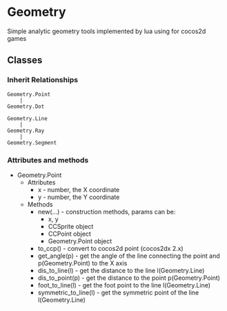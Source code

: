 Geometry
==============

Simple analytic geometry tools implemented by lua
using for cocos2d games

## Classes

### Inherit Relationships

	Geometry.Point
		|
	Geometry.Dot

	Geometry.Line
		|
	Geometry.Ray
		|
	Geometry.Segment

### Attributes and methods

* Geometry.Point
	* Attributes
		* x 	-	number, the X coordinate
		* y		-	number, the Y coordinate
	* Methods
		* new(...)	- construction methods, params can be:
			* x, y
			* CCSprite object
			* CCPoint object
			* Geometry.Point object
		* to_ccp() 	- 	convert to cocos2d point (cocos2dx 2.x)
		* get_angle(p)	-	get the angle of the line connecting the point and p(Geometry.Point) to the X axis
		* dis_to_line(l)	-	get the distance to the line l(Geometry.Line)
		* dis_to_point(p)	-	get the distance to the point p(Geometry.Point)
		* foot_to_line(l)	-	get the foot point to the line l(Geometry.Line)
		* symmetric_to_line(l)	-	get the symmetric point of the line l(Geometry.Line)
	


